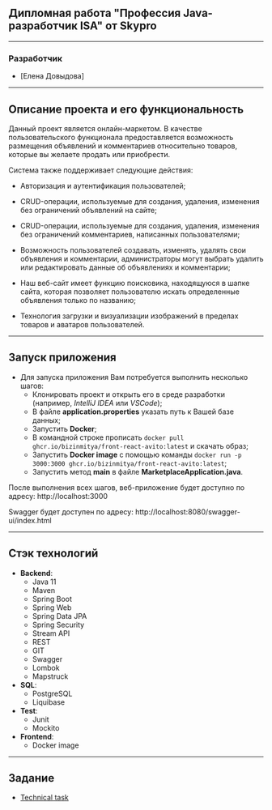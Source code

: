 
<div>

## Дипломная работа "Профессия Java-разработчик ISA" от Skypro
</div>

___
### Разработчик
- [Елена Довыдова]

___
## Описание проекта и его функциональность

Данный проект является онлайн-маркетом. В качестве пользовательского функционала предоставляется возможность размещения объявлений и комментариев относительно товаров, которые вы желаете продать или приобрести.

Система также поддерживает следующие действия:

- Авторизация и аутентификация пользователей;

- CRUD-операции, используемые для создания, удаления, изменения без ограничений объявлений на сайте;

- CRUD-операции, используемые для создания, удаления, изменения без ограничений комментариев, написанных пользователями;

- Возможность пользователей создавать, изменять, удалять свои объявления и комментарии, администраторы могут выбрать удалить или редактировать данные об объявлениях и комментарии;

- Наш веб-сайт имеет функцию поисковика, находящуюся в шапке сайта, которая позволяет пользователю искать определенные объявления только по названию;

- Технология загрузки и визуализации изображений в пределах товаров и аватаров пользователей.
___
## Запуск приложения
* Для запуска приложения Вам потребуется выполнить несколько шагов:
  - Клонировать проект и открыть его в среде разработки (например, *IntelliJ IDEA* или *VSCode*);
  - В файле **application.properties** указать путь к Вашей базе данных;
  - Запустить **Docker**;
  - В командной строке прописать ```docker pull ghcr.io/bizinmitya/front-react-avito:latest``` и скачать образ;
  - Запустить **Docker image** с помощью команды ```docker run -p 3000:3000 ghcr.io/bizinmitya/front-react-avito:latest```;
  - Запустить метод **main** в файле **MarketplaceApplication.java**.

После выполнения всех шагов, веб-приложение будет доступно по адресу: http://localhost:3000

Swagger будет доступен по адресу: http://localhost:8080/swagger-ui/index.html

___
## Стэк технологий
* **Backend**:
    - Java 11
    - Maven
    - Spring Boot
    - Spring Web
    - Spring Data JPA
    - Spring Security
    - Stream API
    - REST
    - GIT
    - Swagger
    - Lombok
    - Mapstruck
* **SQL**:
    - PostgreSQL
    - Liquibase
* **Test**:
    - Junit
    - Mockito
* **Frontend**:
    - Docker image

___
## Задание
- [Technical task](https://skyengpublic.notion.site/02df5c2390684e3da20c7a696f5d463d)




 
